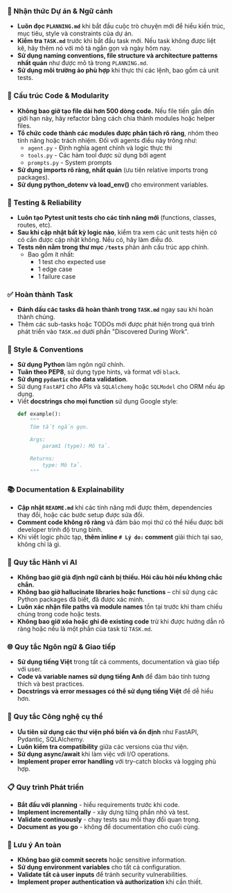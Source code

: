 ### 🔄 Nhận thức Dự án & Ngữ cảnh
- **Luôn đọc `PLANNING.md`** khi bắt đầu cuộc trò chuyện mới để hiểu kiến trúc, mục tiêu, style và constraints của dự án.
- **Kiểm tra `TASK.md`** trước khi bắt đầu task mới. Nếu task không được liệt kê, hãy thêm nó với mô tả ngắn gọn và ngày hôm nay.
- **Sử dụng naming conventions, file structure và architecture patterns nhất quán** như được mô tả trong `PLANNING.md`.
- **Sử dụng môi trường ảo phù hợp** khi thực thi các lệnh, bao gồm cả unit tests.

### 🧱 Cấu trúc Code & Modularity
- **Không bao giờ tạo file dài hơn 500 dòng code.** Nếu file tiến gần đến giới hạn này, hãy refactor bằng cách chia thành modules hoặc helper files.
- **Tổ chức code thành các modules được phân tách rõ ràng**, nhóm theo tính năng hoặc trách nhiệm.
  Đối với agents điều này trông như:
    - `agent.py` - Định nghĩa agent chính và logic thực thi
    - `tools.py` - Các hàm tool được sử dụng bởi agent
    - `prompts.py` - System prompts
- **Sử dụng imports rõ ràng, nhất quán** (ưu tiên relative imports trong packages).
- **Sử dụng python_dotenv và load_env()** cho environment variables.

### 🧪 Testing & Reliability
- **Luôn tạo Pytest unit tests cho các tính năng mới** (functions, classes, routes, etc).
- **Sau khi cập nhật bất kỳ logic nào**, kiểm tra xem các unit tests hiện có có cần được cập nhật không. Nếu có, hãy làm điều đó.
- **Tests nên nằm trong thư mục `/tests`** phản ánh cấu trúc app chính.
  - Bao gồm ít nhất:
    - 1 test cho expected use
    - 1 edge case
    - 1 failure case

### ✅ Hoàn thành Task
- **Đánh dấu các tasks đã hoàn thành trong `TASK.md`** ngay sau khi hoàn thành chúng.
- Thêm các sub-tasks hoặc TODOs mới được phát hiện trong quá trình phát triển vào `TASK.md` dưới phần "Discovered During Work".

### 📎 Style & Conventions
- **Sử dụng Python** làm ngôn ngữ chính.
- **Tuân theo PEP8**, sử dụng type hints, và format với `black`.
- **Sử dụng `pydantic` cho data validation**.
- Sử dụng `FastAPI` cho APIs và `SQLAlchemy` hoặc `SQLModel` cho ORM nếu áp dụng.
- Viết **docstrings cho mọi function** sử dụng Google style:
  ```python
  def example():
      """
      Tóm tắt ngắn gọn.

      Args:
          param1 (type): Mô tả.

      Returns:
          type: Mô tả.
      """
  ```

### 📚 Documentation & Explainability
- **Cập nhật `README.md`** khi các tính năng mới được thêm, dependencies thay đổi, hoặc các bước setup được sửa đổi.
- **Comment code không rõ ràng** và đảm bảo mọi thứ có thể hiểu được bởi developer trình độ trung bình.
- Khi viết logic phức tạp, **thêm inline `# Lý do:` comment** giải thích tại sao, không chỉ là gì.

### 🧠 Quy tắc Hành vi AI
- **Không bao giờ giả định ngữ cảnh bị thiếu. Hỏi câu hỏi nếu không chắc chắn.**
- **Không bao giờ hallucinate libraries hoặc functions** – chỉ sử dụng các Python packages đã biết, đã được xác minh.
- **Luôn xác nhận file paths và module names** tồn tại trước khi tham chiếu chúng trong code hoặc tests.
- **Không bao giờ xóa hoặc ghi đè existing code** trừ khi được hướng dẫn rõ ràng hoặc nếu là một phần của task từ `TASK.md`.

### 🌐 Quy tắc Ngôn ngữ & Giao tiếp
- **Sử dụng tiếng Việt** trong tất cả comments, documentation và giao tiếp với user.
- **Code và variable names sử dụng tiếng Anh** để đảm bảo tính tương thích và best practices.
- **Docstrings và error messages có thể sử dụng tiếng Việt** để dễ hiểu hơn.

### 🔧 Quy tắc Công nghệ cụ thể
- **Ưu tiên sử dụng các thư viện phổ biến và ổn định** như FastAPI, Pydantic, SQLAlchemy.
- **Luôn kiểm tra compatibility** giữa các versions của thư viện.
- **Sử dụng async/await** khi làm việc với I/O operations.
- **Implement proper error handling** với try-catch blocks và logging phù hợp.

### 📋 Quy trình Phát triển
- **Bắt đầu với planning** - hiểu requirements trước khi code.
- **Implement incrementally** - xây dựng từng phần nhỏ và test.
- **Validate continuously** - chạy tests sau mỗi thay đổi quan trọng.
- **Document as you go** - không để documentation cho cuối cùng.

### 🚨 Lưu ý An toàn
- **Không bao giờ commit secrets** hoặc sensitive information.
- **Sử dụng environment variables** cho tất cả configuration.
- **Validate tất cả user inputs** để tránh security vulnerabilities.
- **Implement proper authentication và authorization** khi cần thiết.